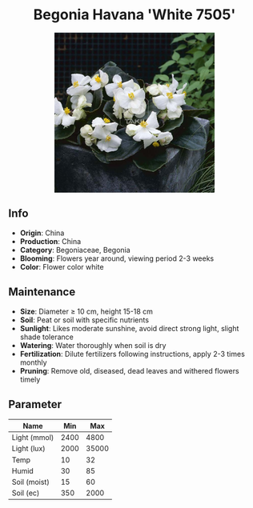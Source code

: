 <h1 align='center'>Begonia Havana 'White 7505'</h1>
<p align="center">
    <img 
        align='center'
        width='320'
        src="../images/begonia havana white 7505.png" 
        alt='Begonia Havana 'White 7505'' />
</p>

## Info

 - **Origin**: China
 - **Production**: China
 - **Category**: Begoniaceae, Begonia
 - **Blooming**: Flowers year around, viewing period 2-3 weeks
 - **Color**: Flower color white

## Maintenance

 - **Size**: Diameter ≥ 10 cm, height 15-18 cm
 - **Soil**: Peat or soil with specific nutrients
 - **Sunlight**: Likes moderate sunshine, avoid direct strong light, slight shade tolerance
 - **Watering**: Water thoroughly when soil is dry
 - **Fertilization**: Dilute fertilizers following instructions, apply 2-3 times monthly
 - **Pruning**: Remove old, diseased, dead leaves and withered flowers timely

## Parameter

| Name         | Min  | Max   |
|--------------|------|-------|
| Light (mmol) | 2400 | 4800  |
| Light (lux)  | 2000 | 35000 |
| Temp         | 10    | 32    |
| Humid        | 30   | 85    |
| Soil (moist) | 15   | 60    |
| Soil (ec)    | 350  | 2000  |